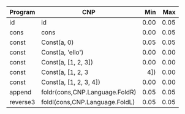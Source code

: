 Program | CNP | Min | Max
--- | --- | ---: | ---:
id | id | 0.00 | 0.05
cons | cons | 0.00 | 0.05
const | Const(a, 0) | 0.05 | 0.05
const | Const(a, 'ello') | 0.00 | 0.00
const | Const(a, [1, 2, 3]) | 0.00 | 0.00
const | Const(a, [1, 2, 3|4]) | 0.00 | 0.00
const | Const(a, [1, 2, 3, 4]) | 0.00 | 0.00
append | foldr(cons,CNP.Language.FoldR) | 0.05 | 0.05
reverse3 | foldl(cons,CNP.Language.FoldL) | 0.05 | 0.05

